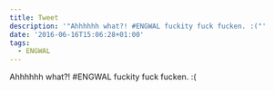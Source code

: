 ```yaml
---
title: Tweet
description: '"Ahhhhhh what?! #ENGWAL fuckity fuck fucken. :("'
date: '2016-06-16T15:06:28+01:00'
tags:
  - ENGWAL
---
```

Ahhhhhh what?! #ENGWAL fuckity fuck fucken. :(
